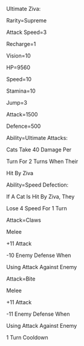 Ultimate Ziva:

Rarity=Supreme

Attack Speed=3

Recharge=1

Vision=10

HP=9560

Speed=10

Stamina=10

Jump=3

Attack=1500

Defence=500

Ability=Ultimate Attacks:

Cats Take 40 Damage Per

Turn For 2 Turns When Their 

Hit By Ziva

Ability=Speed Defection:

If A Cat Is Hit By Ziva, They

Lose 4 Speed For 1 Turn

Attack=Claws

Melee

+11 Attack

-10 Enemy Defense When

Using Attack Against Enemy

Attack=Bite

Melee

+11 Attack

-11 Enemy Defense When

Using Attack Against Enemy

1 Turn Cooldown
